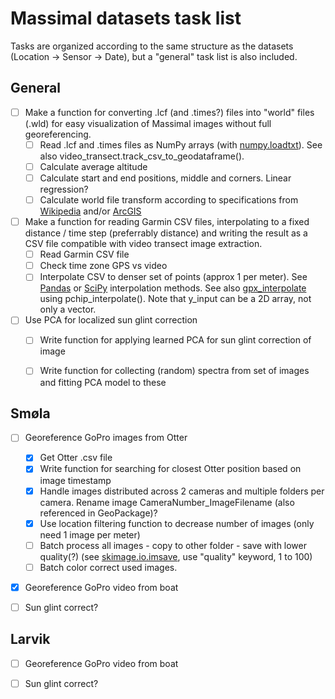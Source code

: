 # Massimal datasets task list
Tasks are organized according to the same structure as the datasets (Location -> Sensor -> Date), but a "general" task list is also included. 

## General
- [ ] Make a function for converting .lcf (and .times?) files into "world" files (.wld) for easy visualization of Massimal images without full georeferencing.
    - [ ] Read .lcf and .times files as NumPy arrays (with [numpy.loadtxt](https://numpy.org/doc/stable/reference/generated/numpy.loadtxt.html#numpy.loadtxt)). See also video_transect.track_csv_to_geodataframe().
    - [ ] Calculate average altitude
    - [ ] Calculate start and end positions, middle and corners. Linear regression?
    - [ ] Calculate world file transform according to specifications from [Wikipedia](https://en.wikipedia.org/wiki/World_file) and/or [ArcGIS](https://pro.arcgis.com/en/pro-app/3.1/help/data/imagery/world-files-for-raster-datasets.htm) 
- [ ] Make a function for reading Garmin CSV files, interpolating to a fixed distance / time step (preferrably distance) and writing the result as a CSV file compatible with video transect image extraction. 
    - [ ] Read Garmin CSV file
    - [ ] Check time zone GPS vs video
    - [ ] Interpolate CSV to denser set of points (approx 1 per meter). See [Pandas](https://pandas.pydata.org/docs/reference/api/pandas.DataFrame.interpolate.html) or [SciPy](https://docs.scipy.org/doc/scipy/reference/interpolate.html) interpolation methods. See also [gpx_interpolate](https://github.com/remisalmon/gpx-interpolate/blob/master/gpx_interpolate.py) using pchip_interpolate(). Note that y_input can be a 2D array, not only a vector.
- [ ] Use PCA for localized sun glint correction
    - [ ] Write function for applying learned PCA for sun glint correction of image
    - [ ] Write function for collecting (random) spectra from set of images and fitting PCA model to these


## Smøla
- [ ] Georeference GoPro images from Otter
    - [x] Get Otter .csv file
    - [x] Write function for searching for closest Otter position based on image timestamp
    - [x] Handle images distributed across 2 cameras and multiple folders per camera. Rename image CameraNumber\_ImageFilename (also referenced in GeoPackage)?
    - [x] Use location filtering function to decrease number of images (only need 1 image per meter)
    - [ ] Batch process all images - copy to other folder - save with lower quality(?) (see [skimage.io.imsave](https://scikit-image.org/docs/stable/api/skimage.io.html#skimage.io.imsave), use "quality" keyword, 1 to 100)
    - [ ] Batch color correct used images. 
- [x] Georeference GoPro video from boat
- [ ] Sun glint correct?


## Larvik
- [ ] Georeference GoPro video from boat
- [ ] Sun glint correct?
 

